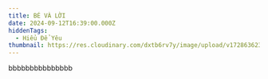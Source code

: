 ```yaml
---
title: BÉ VÀ LỜI
date: 2024-09-12T16:39:00.000Z
hiddenTags:
  - Hiểu Để Yêu
thumbnail: https://res.cloudinary.com/dxtb6rv7y/image/upload/v1728636238/be_va_loi_9_xl2upk.jpg
---
```

bbbbbbbbbbbbbbb
